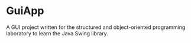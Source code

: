 # GuiApp
A GUI project written for the structured and object-oriented programming laboratory to learn the Java Swing library.

